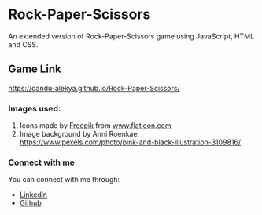 # Rock-Paper-Scissors
An extended version of Rock-Paper-Scissors game using JavaScript, HTML and CSS.

## Game Link
https://dandu-alekya.github.io/Rock-Paper-Scissors/

### Images used:

1. Icons made by <a href="https://www.freepik.com" title="Freepik">Freepik</a> from <a href="https://www.flaticon.com/" title="Flaticon">www.flaticon.com</a>
2. Image background by Anni Roenkae: https://www.pexels.com/photo/pink-and-black-illustration-3109816/

### Connect with me 
You can connect with me through: 
- <a href="https://www.linkedin.com/in/alekya-dandu-951630207/">Linkedin</a>
- <a href="https://github.com/Dandu-Alekya">Github</a>
